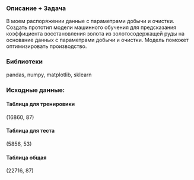 ### Описание + Задача
В моем распоряжении данные с параметрами добычи и очистки.
Создать прототип модели машинного обучения для предсказания коэффициента восстановления золота из золотосодержащей руды на основание данных с параметрами добычи и очистки. Модель поможет оптимизировать производство.

### Библиотеки
pandas, numpy, matplotlib, sklearn

### Исходные данные:

#### Таблица для тренировики  
(16860, 87)
#### Таблица для теста 
(5856, 53)
#### Таблица общая 
(22716, 87)
